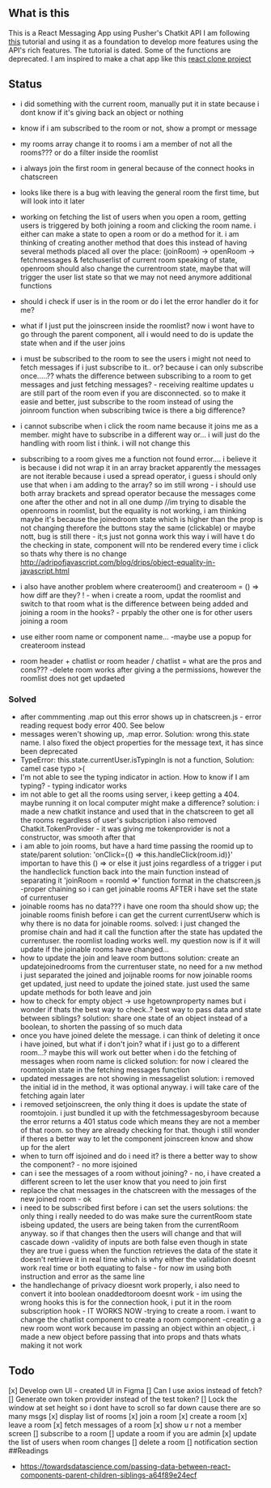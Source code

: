 ## What is this
This is a React Messaging App using Pusher's Chatkit API
I am following [this](https://github.com/pusher/build-a-slack-clone-with-react-and-pusher-chatkit#step-3-setup-a-basic-node-server)
tutorial and using it as a foundation to develop more features using the API's rich features.
The tutorial is dated. Some of the functions are deprecated.
I am inspired to make a chat app like this [react clone project](https://github.com/pusher/react-slack-clone)

## Status
- i did something with the current room, manually put it in state because i dont know if it's giving back an object or nothing
- know if i am subscribed to the room or not, show a prompt or message
- my rooms array change it to rooms i am a member of not all the rooms??? or do a filter inside the roomlist
- i always join the first room in general because of the connect hooks in chatscreen
- looks like there is a bug with leaving the general room the first time, but will look into it later
- working on fetching the list of users when you open a room, getting users is triggered by both
joining a room and clicking the room name. i either can make a state to open a room 
or do a method for it. i am thinking of creating another method that does this instead of having several
methods placed all over the place: (joinRoom) -> openRoom -> fetchmessages & fetchuserlist of current room
speaking of state, openroom should also change the currentroom state, maybe that will trigger the user list state
so that we may not need anymore additional functions
- should i check if user is in the room or do i let the error handler do it for me?
- what if I just put the joinscreen inside the roomlist? now i wont have to go through the parent component,
all i would need to do is update the state when and if the user joins
- i must be subscribed to the room to see the users
i might not need to fetch messages if i just subscribe to it.. or? because i can only subscribe once.....??
whats the difference between subscribing to a room to get messages and just fetching messages? - receiving realtime updates
u are still part of the room even if you are disconnected. so to make it easie and better, just subscribe to the room instead 
of using the joinroom function
when subscribing twice is there a big difference? 
- i cannot subscribe when i click the room name because it joins me as a member. might have to subscribe in a different way or...
i will just do the handling with room list i think. i will not change this
- subscribing to a room gives me a function not found error.... i believe it is because i did not wrap it in an array bracket
apparently the messages are not iterable because i used a spread operator, i guess i should only use that when i am adding to the array?
so im still wrong - i should use both array brackets and spread operator because the messages come one after the other and not in all one dump
//im trying to disable the openrooms in roomlist, but the equality is not working,
i am thinking maybe it's because the joinedroom state which is higher than the prop is not changing therefore the buttons stay the same (clickable)
or maybe nott, bug is still there - it;s just not gonna work this way i will have t do the checking in state, component will nto be rendered every time i click
so thats why there is no change
http://adripofjavascript.com/blog/drips/object-equality-in-javascript.html

- i also have another problem where createroom() and createroom = () => how diff are they?
! - when i create a room, updat the roomlist and switch to that room 
what is the difference between being added and joining  a room in the hooks? - prpably the other one is for other users joining a room
- use either room name or component name...
-maybe use a popup for createroom instead
-  room header + chatlist or room header / chatlist = what are the pros and cons???
-delete room works after giving a the permissions, however the roomlist does not get updaeted
### Solved
- after commmenting .map out this error shows up in chatscreen.js - error reading request body error 400. See below
- messages weren't showing up, .map error. Solution: wrong this.state name. I also fixed the object properties for the message text, it has since been
deprecated
- TypeError: this.state.currentUser.isTypingIn is not a function, Solution: camel case typo >(
- I'm not able to see the typing indicator in action. How to know if I am typing? - typing indicator works
-  im not able to get all the rooms using server, i keep getting a 404. maybe running it on local computer might make a difference?
solution: i made a new chatkit instance and  used that in the chatscreen to get all the rooms regardless of user's subscription
 i also removed Chatkit.TokenProvider - it was giving me tokenprovider is not a constructor, was smooth after that
- i am able to join rooms, but have a hard time passing the roomid up to state/parent
solution: 'onClick={() => this.handleClick(room.id)}' importan to have this () => or else it just joins regardless of a trigger
i put the handleclick function back into the main function instead of separating it
'joinRoom = roomId =>' function format in the chatscreen.js
-proper chaining so i can get joinable rooms AFTER i have set the state of currentuser
- joinable rooms has no data??? i have one room tha should show up; the joinable rooms finish before i can get the current currentUserw
which is why there is no data for joinable rooms. solved: i just changed the promise chain and had it call the function
after the state has updated the currentuser. the roomlist loading works well. my question now is if it will
update if the joinable rooms have changed...
- how to update the join and leave room buttons
solution: create an updatejoinedrooms from the currentuser state, no need for a nw method
i just separated the joined and joijnable rooms for now
joinable rooms get updated, just need to update the joined state. just used the same  update methods for both leave and join
- how to check for empty object -> use hgetownproperty names
but i wonder if thats the best way to check..?
best way to pass data and state between siblings?
solution: share one state of an object instead of a boolean, to shorten the passing of so much data
- once you have joined delete the message. i can think of deleting it once i have joined, but what if i don't join? what if i just go to a different room...?
maybe this will work out better when i do the fetching of messages when room name is clicked
solution: for  now i cleared the roomtojoin state in the fetching messages function
- updated messages are not showing in messagelist
solution: i removed the initial id in the method, it was optional anyway. i will take care of the fetching again later
- i removed setjoinscreen, the only thing it does is update the state of roomtojoin. i just bundled it up with the fetchmessagesbyroom because the error
returns a 401 status code which means they are not a member of that room. so they are already checking for that. though i still wonder if theres a better way 
to let the component joinscreen know and show up for the alert
- when to turn off isjoined and do i need it? is there a better way to show the component?  - no more isjoined
- can i see the messages of a room without joining? - no, i have created a different screen to let the user know that you need to join first
- replace the chat messages in the chatscreen with the messages of the new joined room - ok
- i need to be subscribed first before i can set the users
solutions: the only thing i really needed to do was make sure the currentRoom state isbeing updated, the users
are being taken from the currentRoom anyway. so if that changes then the users will change and that will cascade down
-validity of inputs are both false even though in state they are true
i guess when the function retrieves the data of the state it doesn't retrieve it in real time which is why either the validation
doesnt work real time or both equating to false  - for now im using both instruction and error as the same line
- the handlechange of privacy dioesnt work properly, i also need to convert it into boolean
onaddedtoroom doesnt work - im using the wrong hooks this is for the  connection hook, i put it in the room subscription hook - IT WORKS NOW
-trying to create a room. i want to change the chatlist component to create a room component
-creatin g a new room wont work because im passing an object within an object,. i made a new object before passing that into props and thats whats
making it not work


## Todo
[x] Develop own UI - created UI in Figma
[] Can I use axios instead of fetch?
[] Generate own token provider instead of the test token?
[] Lock the window at set height so i dont have to scroll so far down cause there are so many msgs
[x] display list of rooms
[x] join a room
[x] create a room
[x] leave a room
[x] fetch messages of a room
[x] show u r not a member screen
[] subscribe to a room
[] update a room if you are admin
[x] update the list of users when room changes
[] delete a room 
[] notification section
##Readings
- https://towardsdatascience.com/passing-data-between-react-components-parent-children-siblings-a64f89e24ecf
<!-- - popup menu in react https://blog.logrocket.com/controlling-tooltips-pop-up-menus-using-compound-components-in-react-ccedc15c7526/ -->
